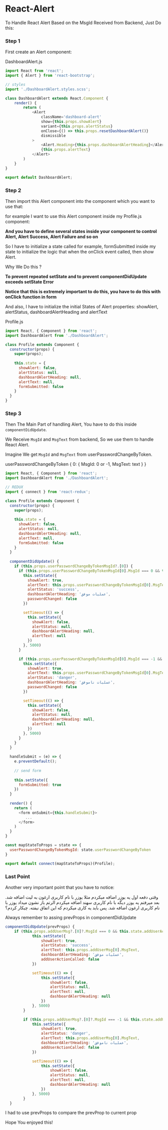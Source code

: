 # React-Alert

To Handle React Alert Based on the MsgId Received from Backend, Just Do this:

### Step 1

First create an Alert component:

DashboardAlert.js

```js
import React from 'react';
import { Alert } from 'react-bootstrap';

// styles
import './DashboardAlert.styles.scss';

class DashboardAlert extends React.Component {
    render() {
        return (
            <Alert
                className='dashboard-alert'
                show={this.props.showAlert}
                variant={this.props.alertStatus}
                onClose={() => this.props.resetDashboardAlert()}
                dismissible
            >
                <Alert.Heading>{this.props.dashboardAlertHeading}</Alert.Heading>
                {this.props.alertText}
            </Alert>
        )
    }
}

export default DashboardAlert;
```
### Step 2

Then import this Alert component into the component which you want to use that:

for example I want to use this Alert component inside my Profile.js component:

**And you have to define several states inside your component to control Alert, Alert Success, Alert Failure and so on**

So I have to initialize a state called for example, formSubmitted inside my state to initialize the logic that when the onClick event called, then show Alert.

Why We Do this ?

**To prevent repeated setState and to prevent componentDidUpdate exceeds setState Error**

**Notice that this is extremely important to do this, you have to do this with onClick function in form**

And also, I have to initialize the initial States of Alert properties: showAlert, alertStatus, dashboardAlertHeading and alertText

Profile.js

```js
import React, { Component } from 'react';
import DashboardAlert from './DashboardAlert';

class Profile extends Component {
  constructor(props) {
    super(props);
    
    this.state = {
      showAlert: false,
      alertStatus: null,
      dashboardAlertHeading: null,
      alertText: null,
      formSubmitted: false
    }
  }
}
```

### Step 3

Then The Main Part of handling Alert, You have to do this inside `componentDidUpdate`.

We Receive `MsgId` and `MsgText` from backend, So we use them to handle React Alert.

Imagine We get `MsgId` and `MsgText` from userPasswordChangeByToken.

userPasswordChangeByToken {
  0: { MsgId: 0 or -1, MsgText: text }
}

```js
import React, { Component } from 'react';
import DashboardAlert from './DashboardAlert';

// REDUX
import { connect } from 'react-redux';

class Profile extends Component {
  constructor(props) {
    super(props);
    
    this.state = {
      showAlert: false,
      alertStatus: null,
      dashboardAlertHeading: null,
      alertText: null,
      formSubmitted: false
    }
  }
  
  componentDidUpdate() {
    if (this.props.userPasswordChangeByTokenMsgId?.[0]) {
      if (this.props.userPasswordChangeByTokenMsgId[0].MsgId === 0 && this.state.formSubmitted === true) {
        this.setState({
          showAlert: true,
          alertText: this.props.userPasswordChangeByTokenMsgId[0].MsgText,
          alertStatus: 'success',
          dashboardAlertHeading: 'عملیات موفق',
          passwordChanged: false
        })

        setTimeout(() => {
          this.setState({
            showAlert: false,
            alertStatus: null,
            dashboardAlertHeading: null,
            alertText: null
          })
        }, 5000)
      }

      if (this.props.userPasswordChangeByTokenMsgId[0].MsgId === -1 && this.state.passwordChanged === true) {
        this.setState({
          showAlert: true,
          alertText: this.props.userPasswordChangeByTokenMsgId[0].MsgText,
          alertStatus: 'danger',
          dashboardAlertHeading: 'عملیات ناموفق',
          passwordChanged: false
        })

        setTimeout(() => {
          this.setState({
            showAlert: false,
            alertStatus: null,
            dashboardAlertHeading: null,
            alertText: null
          })
        }, 5000)
      }
    }
  }
  
  handleSubmit = (e) => {
    e.preventDefault();
    
    // send form
    
    this.setState({
      formSubmitted: true
    })
  }
  
  render() {
    return (
      <form onSubmit={this.handleSubmit}>
         ...
      </form>
    )
  }
}

const mapStateToProps = state => {
  userPasswordChangeByTokenMsgId: state.userPasswordChangeByToken
}

export default connect(mapStateToProps)(Profile);
```

### Last Point

Another very important point that you have to notice:

وقتی دفعه اول یه یوزر اضافه میکردم مثلا یوزر با نام کاربری ارغون به لیت اضافه شد. بعد میرفتم یه یوزر دیگه با نام کاربری سهند اضافه میکردم الرتم باز نشون میداد یوزر با نام کاربری ارغون اضافه شد. پس باید یه کاری میکردم که این اتفاق نیفته. چیکار کردم؟

Always remember to assing prevProps in componentDidUpdate

```js
componentDidUpdate(prevProps) {
    if (this.props.addUserMsg?.[0]?.MsgId === 0 && this.state.addUserActionCalled === true && prevProps.addUserMsg?.[0]?.MsgText !== this.props.addUserMsg?.[0]?.MsgText) {
            this.setState({
                showAlert: true,
                alertStatus: 'success',
                alertText: this.props.addUserMsg[0].MsgText,
                dashboardAlertHeading: 'عملیات موفق',
                addUserActionCalled: false
            })

            setTimeout(() => {
                this.setState({
                    showAlert: false,
                    alertStatus: null,
                    alertText: null,
                    dashboardAlertHeading: null
                })
            }, 5000)
        }

        if (this.props.addUserMsg?.[0]?.MsgId === -1 && this.state.addUserActionCalled === true && prevProps.addUserMsg?.[0]?.MsgText !== this.props.addUserMsg?.[0]?.MsgText) {
            this.setState({
                showAlert: true,
                alertStatus: 'danger',
                alertText: this.props.addUserMsg[0].MsgText,
                dashboardAlertHeading: 'عملیات ناموفق',
                addUserActionCalled: false
            })

            setTimeout(() => {
                this.setState({
                    showAlert: false,
                    alertStatus: null,
                    alertText: null,
                    dashboardAlertHeading: null
                })
            }, 5000)
        }
  }
```

I had to use prevProps to compare the prevProp to current prop

Hope You enjoyed this!

